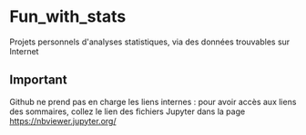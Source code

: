 # Fun_with_stats
Projets personnels d'analyses statistiques, via des données trouvables sur Internet

## Important
Github ne prend pas en charge les liens internes : pour avoir accès aux liens des sommaires, collez le lien des fichiers Jupyter dans la page
https://nbviewer.jupyter.org/

